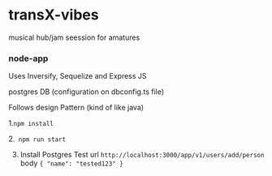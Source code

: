 # transX-vibes
musical hub/jam seession for amatures

### node-app
Uses Inversify, Sequelize and Express JS 

postgres DB (configuration on dbconfig.ts file)

Follows design Pattern (kind of like java)

1.```npm install ```

2.``` npm run start```

3. Install Postgres
Test 
url ```http://localhost:3000/app/v1/users/add/person```
body ```{
    "name": "tested123"
}```



